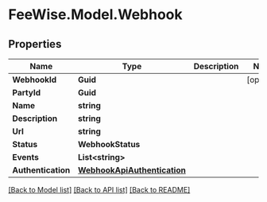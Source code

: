 # FeeWise.Model.Webhook

## Properties

Name | Type | Description | Notes
------------ | ------------- | ------------- | -------------
**WebhookId** | **Guid** |  | [optional] 
**PartyId** | **Guid** |  | 
**Name** | **string** |  | 
**Description** | **string** |  | 
**Url** | **string** |  | 
**Status** | **WebhookStatus** |  | 
**Events** | **List&lt;string&gt;** |  | 
**Authentication** | [**WebhookApiAuthentication**](WebhookApiAuthentication.md) |  | 

[[Back to Model list]](../README.md#documentation-for-models) [[Back to API list]](../README.md#documentation-for-api-endpoints) [[Back to README]](../README.md)

